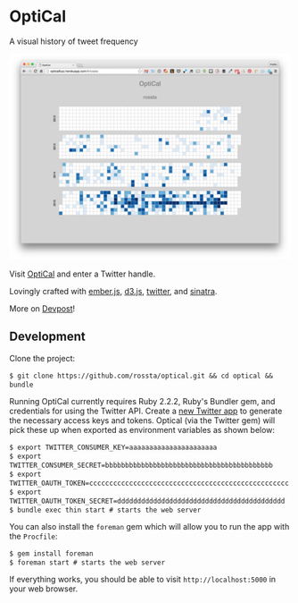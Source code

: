 # OptiCal

A visual history of tweet frequency

![optical](optical.png)

Visit [OptiCal](http://opticalfuzz.herokuapp.com/) and enter a Twitter handle.

Lovingly crafted with [ember.js](http://emberjs.com/), [d3.js](http://d3js.org/), [twitter](https://github.com/sferik/twitter), and [sinatra](http://www.sinatrarb.com/).

More on [Devpost](http://devpost.com/software/optical)!

## Development

Clone the project:

```
$ git clone https://github.com/rossta/optical.git && cd optical && bundle
```
Running OptiCal currently requires Ruby 2.2.2, Ruby's Bundler gem, and
credentials for using the Twitter API. Create a [new Twitter
app](https://apps.twitter.com/) to generate the necessary access keys and
tokens. Optical (via the Twitter gem) will pick these up when exported as
environment variables as shown below:

```
$ export TWITTER_CONSUMER_KEY=aaaaaaaaaaaaaaaaaaaaaa
$ export TWITTER_CONSUMER_SECRET=bbbbbbbbbbbbbbbbbbbbbbbbbbbbbbbbbbbbbbbbbb
$ export TWITTER_OAUTH_TOKEN=cccccccccccccccccccccccccccccccccccccccccccccccccc
$ export TWITTER_OAUTH_TOKEN_SECRET=dddddddddddddddddddddddddddddddddddddddddd
$ bundle exec thin start # starts the web server
```

You can also install the `foreman` gem which will allow you to run the app with
the `Procfile`:

```
$ gem install foreman
$ foreman start # starts the web server
```

If everything works, you should be able to visit `http://localhost:5000` in your
web browser.
